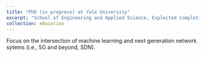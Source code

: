 ```yaml
---
title: "PhD (in progress) at Yale University"
excerpt: "School of Engineering and Applied Science, Explected Completion in Summer, 2024" #"Short description of portfolio item number 1<br/><img src='/images/500x300.png'>"
collection: education
---
```


Focus on the intersection of machine learning and next generation network sytems (i.e., 5G and beyond, SDN).
